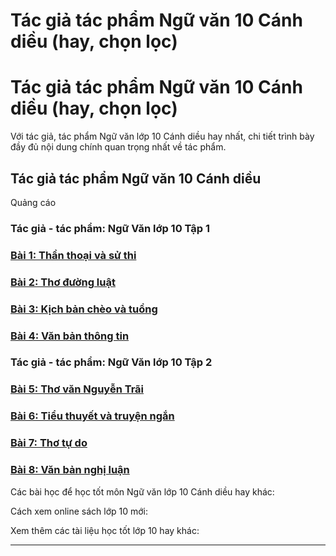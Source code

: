 # Tác giả tác phẩm Ngữ văn 10 Cánh diều (hay, chọn lọc)

# Tác giả tác phẩm Ngữ văn 10 Cánh diều (hay, chọn lọc)

Với tác giả, tác phẩm Ngữ văn lớp 10 Cánh diều hay nhất, chi tiết trình bày đầy đủ nội dung chính quan trọng nhất về tác phẩm.

## Tác giả tác phẩm Ngữ văn 10 Cánh diều

Quảng cáo

### Tác giả - tác phẩm: Ngữ Văn lớp 10 Tập 1

### [**Bài 1: Thần thoại và sử thi**](https://vietjack.com/soan-van-lop-10-cd/bai-1-than-thoai-va-su-thi.jsp)

### [**Bài 2: Thơ đường luật**](https://vietjack.com/soan-van-lop-10-cd/bai-2-tho-duong-luat.jsp)

### [**Bài 3: Kịch bản chèo và tuồng**](https://vietjack.com/soan-van-lop-10-cd/bai-3-kich-ban-cheo-va-tuong.jsp)

### [**Bài 4: Văn bản thông tin**](https://vietjack.com/soan-van-lop-10-cd/bai-4-van-ban-thong-tin.jsp)

### Tác giả - tác phẩm: Ngữ Văn lớp 10 Tập 2

### [**Bài 5: Thơ văn Nguyễn Trãi**](https://vietjack.com/soan-van-lop-10-cd/bai-5-tho-van-nguyen-trai.jsp)

### [**Bài 6: Tiểu thuyết và truyện ngắn**](https://vietjack.com/soan-van-lop-10-cd/bai-6-tieu-thuyet-va-truyen-ngan.jsp)

### [**Bài 7: Thơ tự do**](https://vietjack.com/soan-van-lop-10-cd/bai-7-tho-tu-do.jsp)

### [**Bài 8: Văn bản nghị luận**](https://vietjack.com/soan-van-lop-10-cd/bai-8-van-ban-nghi-luan.jsp)

Các bài học để học tốt môn Ngữ văn lớp 10 Cánh diều hay khác:

Cách xem online sách lớp 10 mới:

Xem thêm các tài liệu học tốt lớp 10 hay khác:

* * *
